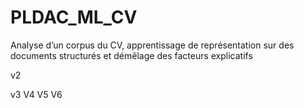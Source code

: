 # PLDAC_ML_CV
Analyse d’un corpus du CV, apprentissage de représentation sur des documents structurés et démêlage des facteurs explicatifs

v2

v3
V4
V5
V6
